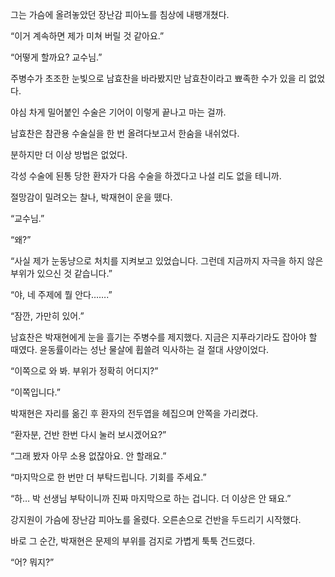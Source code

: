 그는 가슴에 올려놓았던 장난감 피아노를 침상에 내팽개쳤다.

“이거 계속하면 제가 미쳐 버릴 것 같아요.”

“어떻게 할까요? 교수님.”

주병수가 초조한 눈빛으로 남효찬을 바라봤지만 남효찬이라고 뾰족한 수가 있을 리 없었다.

야심 차게 밀어붙인 수술은 기어이 이렇게 끝나고 마는 걸까.

남효찬은 참관용 수술실을 한 번 올려다보고서 한숨을 내쉬었다.

분하지만 더 이상 방법은 없었다.

각성 수술에 된통 당한 환자가 다음 수술을 하겠다고 나설 리도 없을 테니까.

절망감이 밀려오는 찰나, 박재현이 운을 뗐다.

“교수님.”

“왜?”

“사실 제가 눈동냥으로 처치를 지켜보고 있었습니다. 그런데 지금까지 자극을 하지 않은 부위가 있으신 것 같습니다.”

“야, 네 주제에 뭘 안다…….”

“잠깐, 가만히 있어.”

남효찬은 박재현에게 눈을 흘기는 주병수를 제지했다. 지금은 지푸라기라도 잡아야 할 때였다. 윤동률이라는 성난 물살에 휩쓸려 익사하는 걸 절대 사양이었다.

“이쪽으로 와 봐. 부위가 정확히 어디지?”

“이쪽입니다.”

박재현은 자리를 옮긴 후 환자의 전두엽을 헤집으며 안쪽을 가리켰다.

“환자분, 건반 한번 다시 눌러 보시겠어요?”

“그래 봤자 아무 소용 없잖아요. 안 할래요.”

“마지막으로 한 번만 더 부탁드립니다. 기회를 주세요.”

“하… 박 선생님 부탁이니까 진짜 마지막으로 하는 겁니다. 더 이상은 안 돼요.”

강지원이 가슴에 장난감 피아노를 올렸다. 오른손으로 건반을 두드리기 시작했다.

바로 그 순간, 박재현은 문제의 부위를 검지로 가볍게 툭툭 건드렸다.

“어? 뭐지?”